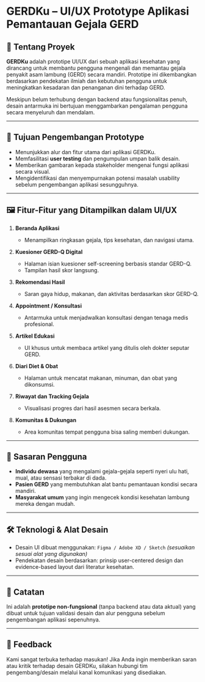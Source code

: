 # GERDKu – UI/UX Prototype Aplikasi Pemantauan Gejala GERD

## 🧩 Tentang Proyek

**GERDKu** adalah prototipe UI/UX dari sebuah aplikasi kesehatan yang dirancang untuk membantu pengguna mengenali dan memantau gejala penyakit asam lambung (GERD) secara mandiri. Prototipe ini dikembangkan berdasarkan pendekatan ilmiah dan kebutuhan pengguna untuk meningkatkan kesadaran dan penanganan dini terhadap GERD.

Meskipun belum terhubung dengan backend atau fungsionalitas penuh, desain antarmuka ini bertujuan menggambarkan pengalaman pengguna secara menyeluruh dan mendalam.

---

## 🎯 Tujuan Pengembangan Prototype

- Menunjukkan alur dan fitur utama dari aplikasi GERDKu.
- Memfasilitasi **user testing** dan pengumpulan umpan balik desain.
- Memberikan gambaran kepada stakeholder mengenai fungsi aplikasi secara visual.
- Mengidentifikasi dan menyempurnakan potensi masalah usability sebelum pengembangan aplikasi sesungguhnya.

---

## 🖼️ Fitur-Fitur yang Ditampilkan dalam UI/UX

1. **Beranda Aplikasi**
   - Menampilkan ringkasan gejala, tips kesehatan, dan navigasi utama.

2. **Kuesioner GERD-Q Digital**
   - Halaman isian kuesioner self-screening berbasis standar GERD-Q.
   - Tampilan hasil skor langsung.

3. **Rekomendasi Hasil**
   - Saran gaya hidup, makanan, dan aktivitas berdasarkan skor GERD-Q.

4. **Appointment / Konsultasi**
   - Antarmuka untuk menjadwalkan konsultasi dengan tenaga medis profesional.

5. **Artikel Edukasi**
   - UI khusus untuk membaca artikel yang ditulis oleh dokter seputar GERD.

6. **Diari Diet & Obat**
   - Halaman untuk mencatat makanan, minuman, dan obat yang dikonsumsi.

7. **Riwayat dan Tracking Gejala**
   - Visualisasi progres dari hasil asesmen secara berkala.

8. **Komunitas & Dukungan**
   - Area komunitas tempat pengguna bisa saling memberi dukungan.

---

## 👥 Sasaran Pengguna

- **Individu dewasa** yang mengalami gejala-gejala seperti nyeri ulu hati, mual, atau sensasi terbakar di dada.
- **Pasien GERD** yang membutuhkan alat bantu pemantauan kondisi secara mandiri.
- **Masyarakat umum** yang ingin mengecek kondisi kesehatan lambung mereka dengan mudah.

---

## 🛠️ Teknologi & Alat Desain

- Desain UI dibuat menggunakan: `Figma / Adobe XD / Sketch` *(sesuaikan sesuai alat yang digunakan)*
- Pendekatan desain berdasarkan: prinsip user-centered design dan evidence-based layout dari literatur kesehatan.

---

## 📄 Catatan

Ini adalah **prototipe non-fungsional** (tanpa backend atau data aktual) yang dibuat untuk tujuan validasi desain dan alur pengguna sebelum pengembangan aplikasi sepenuhnya.

---

## 💬 Feedback

Kami sangat terbuka terhadap masukan! Jika Anda ingin memberikan saran atau kritik terhadap desain GERDKu, silakan hubungi tim pengembang/desain melalui kanal komunikasi yang disediakan.

